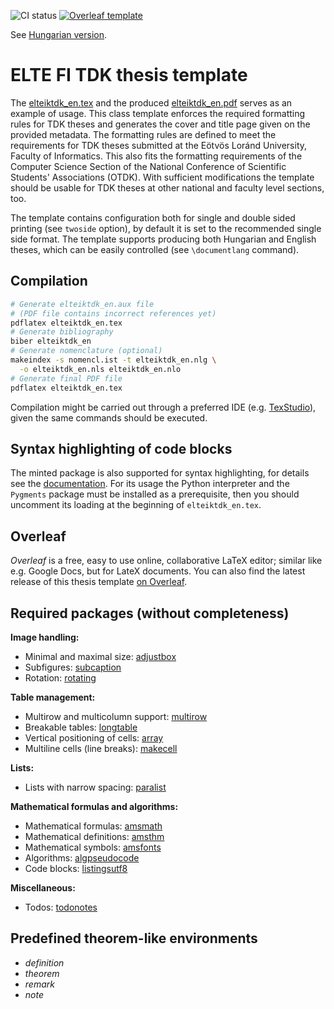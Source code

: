 ![CI status](https://github.com/mcserep/elteiktdk/workflows/Build%20LaTeX%20document/badge.svg)
[![Overleaf template](https://img.shields.io/badge/Overleaf-TDK%20Thesis%20Template%20(ELTE%20FI)-brightgreen)](https://www.overleaf.com/latex/templates/tdk-thesis-template-elte-fi/mxnndxkmdmkd)


See [Hungarian version](README_hu.md).

# ELTE FI TDK thesis template

The [elteiktdk_en.tex](elteiktdk_en.tex) and the produced [elteiktdk_en.pdf](elteiktdk_en.pdf) serves as an example of usage.
This class template enforces the required formatting rules for TDK theses and generates the cover and title page given on the provided metadata.
The formatting rules are defined to meet the requirements for TDK theses submitted at the Eötvös Loránd University, Faculty of Informatics. This also fits the formatting requirements of the Computer Science Section of the National Conference of Scientific Students' Associations (OTDK). With sufficient modifications the template should be usable for TDK theses at other national and faculty level sections, too.

The template contains configuration both for single and double sided printing (see `twoside` option), by default it is set to the recommended single side format.
The template supports producing both Hungarian and English theses, which can be easily controlled (see `\documentlang` command).

## Compilation

```bash
# Generate elteiktdk_en.aux file
# (PDF file contains incorrect references yet)
pdflatex elteiktdk_en.tex
# Generate bibliography
biber elteiktdk_en
# Generate nomenclature (optional)
makeindex -s nomencl.ist -t elteiktdk_en.nlg \
  -o elteiktdk_en.nls elteiktdk_en.nlo
# Generate final PDF file
pdflatex elteiktdk_en.tex
```

Compilation might be carried out through a preferred IDE (e.g. [TexStudio](https://www.texstudio.org/)), given the same commands should be executed.

## Syntax highlighting of code blocks

The minted package is also supported for syntax  highlighting, for details see the [documentation](https://www.overleaf.com/learn/latex/Code_Highlighting_with_minted).
For its usage the Python interpreter and the `Pygments` package must be installed as a prerequisite, then you should uncomment its loading at the beginning of `elteiktdk_en.tex`.

## Overleaf

*Overleaf* is a free, easy to use online, collaborative LaTeX editor; similar like e.g. Google Docs, but for LateX documents.
You can also find the latest release of this thesis template [on Overleaf](https://www.overleaf.com/latex/templates/tdk-thesis-template-elte-fi/mxnndxkmdmkd).

## Required packages (without completeness)

**Image handling:**

* Minimal and maximal size: [adjustbox](https://ctan.org/pkg/adjustbox)
* Subfigures: [subcaption](https://ctan.org/pkg/subcaption)
* Rotation: [rotating](https://ctan.org/pkg/rotating)

**Table management:**

* Multirow and multicolumn support: [multirow](https://ctan.org/pkg/multirow)
* Breakable tables: [longtable](https://ctan.org/pkg/longtable)
* Vertical positioning of cells: [array](https://ctan.org/pkg/array)
* Multiline cells (line breaks): [makecell](https://ctan.org/pkg/makecell)

**Lists:**

* Lists with narrow spacing: [paralist](https://ctan.org/pkg/paralist)

**Mathematical formulas and algorithms:**

* Mathematical formulas: [amsmath](https://ctan.org/pkg/amsmath)
* Mathematical definitions: [amsthm](https://ctan.org/pkg/amsthm)
* Mathematical symbols: [amsfonts](https://ctan.org/pkg/amsfonts)
* Algorithms: [algpseudocode](https://www.ctan.org/pkg/algorithmicx)
* Code blocks: [listingsutf8](https://ctan.org/pkg/listingsutf8)

**Miscellaneous:**

* Todos: [todonotes](https://ctan.org/pkg/todonotes)

## Predefined theorem-like environments

* *definition*
* *theorem*
* *remark*
* *note*
